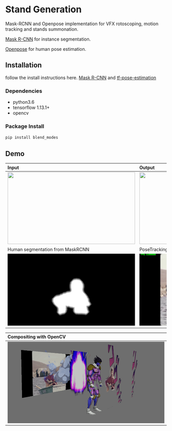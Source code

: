 # Stand Generation

Mask-RCNN and Openpose implementation for VFX rotoscoping, motion tracking and stands summonation.

[Mask R-CNN](https://github.com/matterport/Mask_RCNN) for instance segmentation.

[Openpose](https://github.com/CMU-Perceptual-Computing-Lab/openpose) for human pose estimation.

## Installation

follow the install instructions here. [Mask R-CNN](https://github.com/matterport/Mask_RCNN) and [tf-pose-estimation](https://github.com/ildoonet/tf-pose-estimation)

### Dependencies

- python3.6
- tensorflow 1.13.1+
- opencv

### Package Install
```bash
pip install blend_modes
```

## Demo

| Input | Output |
|:---------|:--------------------|
| <img src="https://github.com/kosmosmo/StandGen_mrcnn/blob/master/temp/inSM.gif" width="398" height ="224">| <img src="https://github.com/kosmosmo/StandGen_mrcnn/blob/master/temp/outSM.gif" width="398" height ="224">|
| Human segmentation from MaskRCNN  | PoseTracking from Openpose |
|<img src="https://github.com/kosmosmo/StandGen_mrcnn/blob/master/temp/mask.jpeg" width="398" height ="224">   | <img src="https://github.com/kosmosmo/StandGen_mrcnn/blob/master/temp/track.jpeg" width="398" height ="224">|

| Compositing with OpenCV |
|:---------|
| ![](temp/comp.jpg)     |

